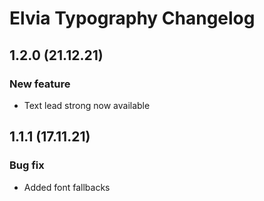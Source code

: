# Elvia Typography Changelog

## 1.2.0 (21.12.21)

### New feature

- Text lead strong now available

## 1.1.1 (17.11.21)

### Bug fix

- Added font fallbacks
